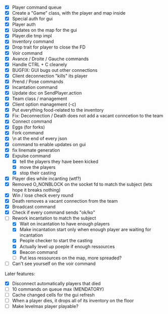 - [x] Player command queue
- [x] Create a "Game" class, with the player and map inside
- [x] Special auth for gui
- [x] Player auth
- [x] Updates on the map for the gui
- [x] Player.die tmp impl
- [x] Inventory command
- [x] Drop trait for player to close the FD
- [x] Voir command
- [x] Avance / Droite / Gauche commands
- [x] Handle CTRL + C cleanely
- [x] BUGFIX: GUI bugs out other connections
- [x] Client deconnection "kills" its player
- [x] Prend / Pose commands
- [x] Incantation command
- [x] Update doc on SendPlayer.action
- [x] Team class / management
- [x] Client option management (-c)
- [x] Put everything food-related to the inventory
- [x] Fix: Deconnection / Death does not add a vacant conncetion to the team
- [x] Connect command
- [x] Eggs (for forks)
- [x] Fork command
- [x] \n at the end of every json
- [x] command to enable updates on gui
- [x] fix linemate generation
- [x] Expulse command
  - [x] tell the players they have been kicked
  - [x] move the players
  - [x] stop their casting
- [x] Player dies while incanting (wtf?)
- [x] Removed O_NONBLOCK on the socket fd to match the subject (lets hope it breaks nothing)
- [x] Win / lose check every round
- [x] Death removes a vacant connection from the team
- [x] Broadcast command
- [x] Check if every command sends "ok/ko"
- [ ] Rework incantation to match the subject
  - [x] Wait on incantation to have enough players
  - [x] Make incantation start only when enough player are waiting for incantation
  - [x] People checker to start the casting
  - [x] Actually level up poeple if enough ressources
  - [x] Beacon command
  - [ ] Put less ressources on the map, more spreaded?
- [ ] Can't see yourself on the voir command

Later features:
- [x] Disconnect automatically players that died
- [ ] 10 commands on queue max (MENDATORY)
- [ ] Cache changed cells for the gui refresh
- [ ] When a player dies, it drops all of its inventory on the floor
- [ ] Make levelmax player playable?